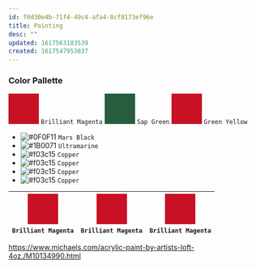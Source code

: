 ```yaml
---
id: f0d30e4b-71f4-49c4-afa4-8cf8173ef96e
title: Painting
desc: ""
updated: 1617563183539
created: 1617547953837
---
```


### Color Pallette

![](assets/images/10135002_swatch.png) `Brilliant Magenta`
![](assets/images/10135008_swatch.png) `Sap Green`
![](assets/images/10135002_swatch.png) `Green Yellow`

- ![#0F0F11](https://via.placeholder.com/15/0F0F11/000000?text=+) `Mars Black`
- ![#1B0071](https://via.placeholder.com/15/1B0071/000000?text=+) `Ultramarine`
- ![#f03c15](https://imgs.michaels.com/MAM/assets/1/1BCC5EE883C5407BADE3D8A38887743E/img/3C3E3CD128B84A23825238ECCE10A4BD/10135011_swatch.jpg?fit=inside|60:60) `Copper`
- ![#f03c15](https://via.placeholder.com/15/f03c15/000000?text=+) `Copper`
- ![#f03c15](https://via.placeholder.com/15/f03c15/000000?text=+) `Copper`
- ![#f03c15](https://via.placeholder.com/15/f03c15/000000?text=+) `Copper`

| ![](assets/images/10135002_swatch.png) <br />`Brilliant Magenta` | ![](assets/images/10135002_swatch.png) <br />`Brilliant Magenta` | ![](assets/images/10135002_swatch.png) <br />`Brilliant Magenta` |
| :--------------------------------------------------------------: | ---------------------------------------------------------------- | ---------------------------------------------------------------- |

https://www.michaels.com/acrylic-paint-by-artists-loft-4oz./M10134990.html
